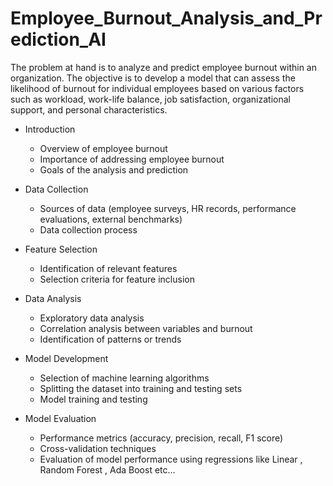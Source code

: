 # Employee_Burnout_Analysis_and_Prediction_AI


The problem at hand is to analyze and predict employee burnout within an organization. The objective is to develop a model that can assess the likelihood of burnout for individual employees based on various factors such as workload, work-life balance, job satisfaction, organizational support, and personal characteristics.

* Introduction

  * Overview of employee burnout
  * Importance of addressing employee burnout
  * Goals of the analysis and prediction
    
* Data Collection

  * Sources of data (employee surveys, HR records, performance evaluations, external benchmarks)
  * Data collection process
* Feature Selection

   * Identification of relevant features
   * Selection criteria for feature inclusion
* Data Analysis

   * Exploratory data analysis
   * Correlation analysis between variables and burnout
   * Identification of patterns or trends
* Model Development

   * Selection of machine learning algorithms
   * Splitting the dataset into training and testing sets
   * Model training and testing
* Model Evaluation

   * Performance metrics (accuracy, precision, recall, F1 score)
   * Cross-validation techniques
   * Evaluation of model performance using regressions like Linear , Random Forest , Ada Boost etc…
